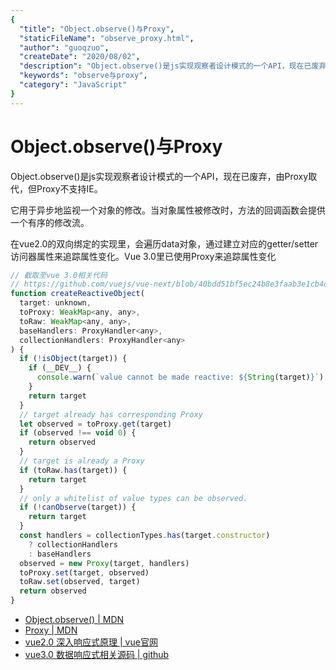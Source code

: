```yaml
---
{
  "title": "Object.observe()与Proxy",
  "staticFileName": "observe_proxy.html",
  "author": "guoqzuo",
  "createDate": "2020/08/02",
  "description": "Object.observe()是js实现观察者设计模式的一个API，现在已废弃，由Proxy取代，但Proxy不支持IE。它用于异步地监视一个对象的修改。当对象属性被修改时，方法的回调函数会提供一个有序的修改流。在vue2.0的双向绑定的实现里，会遍历data对象，通过建立对应的getter/setter访问器属性来追踪属性变化。Vue 3.0里已使用Proxy来追踪属性变化",
  "keywords": "observe与proxy",
  "category": "JavaScript"
}
---
```

# Object.observe()与Proxy
Object.observe()是js实现观察者设计模式的一个API，现在已废弃，由Proxy取代，但Proxy不支持IE。

它用于异步地监视一个对象的修改。当对象属性被修改时，方法的回调函数会提供一个有序的修改流。

在vue2.0的双向绑定的实现里，会遍历data对象，通过建立对应的getter/setter访问器属性来追踪属性变化。Vue 3.0里已使用Proxy来追踪属性变化

```js
// 截取至vue 3.0相关代码
// https://github.com/vuejs/vue-next/blob/40bdd51bf5ec24b8e3faab3e1cb4d91b076e456a/packages/reactivity/src/reactive.ts#L99
function createReactiveObject(
  target: unknown,
  toProxy: WeakMap<any, any>,
  toRaw: WeakMap<any, any>,
  baseHandlers: ProxyHandler<any>,
  collectionHandlers: ProxyHandler<any>
) {
  if (!isObject(target)) {
    if (__DEV__) {
      console.warn(`value cannot be made reactive: ${String(target)}`)
    }
    return target
  }
  // target already has corresponding Proxy
  let observed = toProxy.get(target)
  if (observed !== void 0) {
    return observed
  }
  // target is already a Proxy
  if (toRaw.has(target)) {
    return target
  }
  // only a whitelist of value types can be observed.
  if (!canObserve(target)) {
    return target
  }
  const handlers = collectionTypes.has(target.constructor)
    ? collectionHandlers
    : baseHandlers
  observed = new Proxy(target, handlers)
  toProxy.set(target, observed)
  toRaw.set(observed, target)
  return observed
}
```

- [Object.observe() | MDN](https://developer.mozilla.org/zh-CN/docs/Web/JavaScript/Reference/Global_Objects/Object/observe)
- [Proxy | MDN](https://developer.mozilla.org/zh-CN/docs/Web/JavaScript/Reference/Global_Objects/Proxy)
- [vue2.0 深入响应式原理 | vue官网](https://cn.vuejs.org/v2/guide/reactivity.html)
- [vue3.0 数据响应式相关源码 | github ](https://github.com/vuejs/vue-next/tree/40bdd51bf5ec24b8e3faab3e1cb4d91b076e456a/packages/reactivity)


